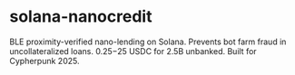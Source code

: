 # solana-nanocredit
BLE proximity-verified nano-lending on Solana. Prevents bot farm fraud in uncollateralized loans. $0.25-$25 USDC for 2.5B unbanked. Built for Cypherpunk 2025.
